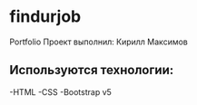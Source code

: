 # findurjob
Portfolio
Проект выполнил: Кирилл Максимов

## Используются технологии:
-HTML
-CSS
-Bootstrap v5
